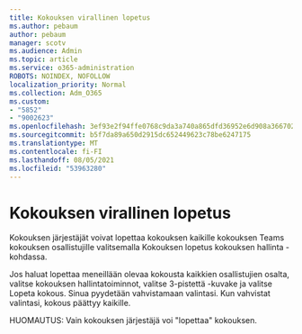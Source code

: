 ```yaml
---
title: Kokouksen virallinen lopetus
ms.author: pebaum
author: pebaum
manager: scotv
ms.audience: Admin
ms.topic: article
ms.service: o365-administration
ROBOTS: NOINDEX, NOFOLLOW
localization_priority: Normal
ms.collection: Adm_O365
ms.custom:
- "5852"
- "9002623"
ms.openlocfilehash: 3ef93e2f94ffe0768c9da3a740a865dfd36952e6d908a36670275297aed39913
ms.sourcegitcommit: b5f7da89a650d2915dc652449623c78be6247175
ms.translationtype: MT
ms.contentlocale: fi-FI
ms.lasthandoff: 08/05/2021
ms.locfileid: "53963280"
---
```

# <a name="how-to-formally-end-a-meeting"></a>Kokouksen virallinen lopetus

Kokouksen järjestäjät voivat lopettaa kokouksen kaikille kokouksen Teams kokouksen  osallistujille valitsemalla Kokouksen lopetus kokouksen hallinta -kohdassa.  

Jos haluat lopettaa meneillään olevaa kokousta kaikkien osallistujien osalta, valitse kokouksen hallintatoiminnot, valitse 3-pistettä -kuvake ja valitse Lopeta kokous. Sinua pyydetään vahvistamaan valintasi. Kun vahvistat valintasi, kokous päättyy kaikille.

HUOMAUTUS: Vain kokouksen järjestäjä voi "lopettaa" kokouksen.